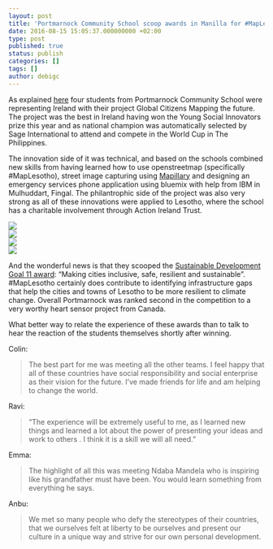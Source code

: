 ```yaml
---
layout: post
title: 'Portmarnock Community School scoop awards in Manilla for #MapLesotho'
date: 2016-08-15 15:05:37.000000000 +02:00
type: post
published: true
status: publish
categories: []
tags: []
author: debigc
---
```


As explained [here]({{site.baseurl}}/blog/2016/08/10/portmarnocks-maplesotho-champions-prepare-to-take-manilla-by-storm/) four students from Portmarnock Community School were representing Ireland with their project Global Citizens Mapping the future. The project was the best in Ireland having won the Young Social Innovators prize this year and as national champion was automatically selected by Sage International to attend and compete in the World Cup in The Philippines.

The innovation side of it was technical, and based on the schools combined new skills from having learned how to use openstreetmap (specifically #MapLesotho), street image capturing using [Mapillary](https://www.mapillary.com/) and designing an emergency services phone application using bluemix with help from IBM in Mulhuddart, Fingal. The philantrophic side of the project was also very strong as all of these innovations were applied to Lesotho, where the school has a charitable involvement through Action Ireland Trust.

<div class="clearfix ">
<div class="col3 p2"><img src="https://maplesotho.files.wordpress.com/2016/08/f6b6c014-9150-40c8-b8cb-e2448e12c128.jpg?w=334&h=334&crop=1"></div>
<div class="col3 p2"><img src="https://maplesotho.files.wordpress.com/2016/08/10d588b7-b78b-40ec-8194-e3ccb8ac400d.jpg?w=334&h=334&crop=1"></div>
<div class="col3 p2"><img src="https://maplesotho.files.wordpress.com/2016/08/09b1cfe8-084d-40df-9bb2-af63d1f50377.jpg?w=334&h=334&crop=1"></div>
<div class="col3 p2"><img src="https://maplesotho.files.wordpress.com/2016/08/cb0bc988-10d1-4f98-b456-d445c66f632f.jpg?w=334&h=334&crop=1"></div>
</div>

And the wonderful news is that they scooped the [Sustainable Development Goal 11 award](http://www.un.org/sustainabledevelopment/cities/): “Making cities inclusive, safe, resilient and sustainable”. #MapLesotho certainly does contribute to identifying infrastructure gaps that help the cities and towns of Lesotho to be more resilient to climate change. Overall Portmarnock was ranked second in the competition to a very worthy heart sensor project from Canada.

What better way to relate the experience of these awards than to talk to hear the reaction of the students themselves shortly after winning.

Colin:

> The best part for me was meeting all the other teams. I feel happy that all of these countries have social responsibility and social enterprise as their vision for the future. I’ve made friends for life and am helping to change the world.

Ravi:

> “The experience will be extremely useful to me, as I learned new things and learned a lot about the power of presenting your ideas and work to others . I think it is a skill we will all need.”

Emma:

> The highlight of all this was meeting Ndaba Mandela who is inspiring like his grandfather must have been. You would learn something from everything he says.

Anbu:

> We met so many people who defy the stereotypes of their countries, that we ourselves felt at liberty to be ourselves and present our culture in a unique way and strive for our own personal development. 